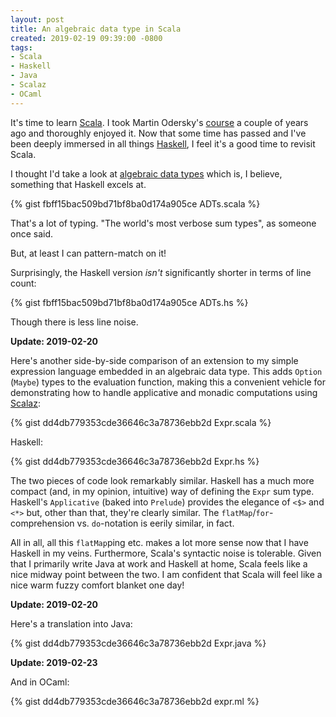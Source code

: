 ```yaml
---
layout: post
title: An algebraic data type in Scala
created: 2019-02-19 09:39:00 -0800
tags:
- Scala
- Haskell
- Java
- Scalaz
- OCaml
---
```

It's time to learn [Scala][scala]. I took Martin Odersky's [course][progfun1] a couple of years ago and thoroughly enjoyed it. Now that some time has passed and I've been deeply immersed in all things [Haskell][haskell], I feel it's a good time to revisit Scala.

I thought I'd take a look at [algebraic data types][adt] which is, I believe, something that Haskell excels at.

{% gist fbff15bac509bd71bf8ba0d174a905ce ADTs.scala %}

That's a lot of typing. "The world's most verbose sum types", as someone once said.

But, at least I can pattern-match on it!

Surprisingly, the Haskell version _isn't_ significantly shorter in terms of line count:

{% gist fbff15bac509bd71bf8ba0d174a905ce ADTs.hs %}

Though there is less line noise.

**Update: 2019-02-20**

Here's another side-by-side comparison of an extension to my simple expression language embedded in an algebraic data type. This adds `Option` (`Maybe`) types to the evaluation function, making this a convenient vehicle for demonstrating how to handle applicative and monadic computations using [Scalaz][scalaz]:

{% gist dd4db779353cde36646c3a78736ebb2d Expr.scala %}

Haskell:

{% gist dd4db779353cde36646c3a78736ebb2d Expr.hs %}

The two pieces of code look remarkably similar. Haskell has a much more compact (and, in my opinion, intuitive) way of defining the `Expr` sum type. Haskell's `Applicative` (baked into `Prelude`) provides the elegance of `<$>` and `<*>` but, other than that, they're clearly similar. The `flatMap`/`for`-comprehension vs. `do`-notation is eerily similar, in fact.

All in all, all this `flatMap`ping etc. makes a lot more sense now that I have Haskell in my veins. Furthermore, Scala's syntactic noise is tolerable. Given that I primarily write Java at work and Haskell at home, Scala feels like a nice midway point between the two. I am confident that Scala will feel like a nice warm fuzzy comfort blanket one day!

**Update: 2019-02-20**

Here's a translation into Java:

{% gist dd4db779353cde36646c3a78736ebb2d Expr.java %}

**Update: 2019-02-23**

And in OCaml:

{% gist dd4db779353cde36646c3a78736ebb2d expr.ml %}

[adt]: https://en.wikipedia.org/wiki/Algebraic_data_type
[haskell]: https://www.haskell.org/
[progfun1]: https://www.coursera.org/learn/progfun1
[scala]: https://www.scala-lang.org/
[scalaz]: https://github.com/scalaz/scalaz

